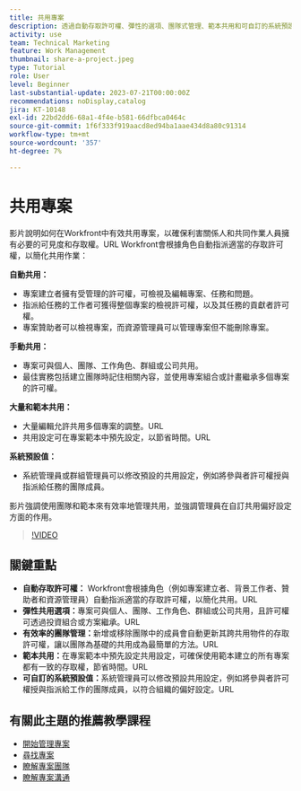 ```yaml
---
title: 共用專案
description: 透過自動存取許可權、彈性的選項、團隊式管理、範本共用和可自訂的系統預設來簡化Workfront中的專案共用，進而簡化協同合作。
activity: use
team: Technical Marketing
feature: Work Management
thumbnail: share-a-project.jpeg
type: Tutorial
role: User
level: Beginner
last-substantial-update: 2023-07-21T00:00:00Z
recommendations: noDisplay,catalog
jira: KT-10148
exl-id: 22bd2dd6-68a1-4f4e-b581-66dfbca0464c
source-git-commit: 1f6f333f919aacd8ed94ba1aae434d8a80c91314
workflow-type: tm+mt
source-wordcount: '357'
ht-degree: 7%

---
```


# 共用專案

影片說明如何在Workfront中有效共用專案，以確保利害關係人和共同作業人員擁有必要的可見度和存取權。&#x200B;URL Workfront會根據角色自動指派適當的存取許可權，以簡化共用作業：

**自動共用：**
* 專案建立者擁有受管理的許可權，可檢視及編輯專案、任務和問題。
* 指派給任務的工作者可獲得整個專案的檢視許可權，以及其任務的貢獻者許可權。
* 專案贊助者可以檢視專案，而資源管理員可以管理專案但不能刪除專案。

**手動共用：**
* 專案可與個人、團隊、工作角色、群組或公司共用。
* 最佳實務包括建立團隊時記住相關內容，並使用專案組合或計畫繼承多個專案的許可權。

**大量和範本共用：**
* 大量編輯允許共用多個專案的調整。&#x200B;URL
* 共用設定可在專案範本中預先設定，以節省時間。&#x200B;URL

**系統預設值：**
* 系統管理員或群組管理員可以修改預設的共用設定，例如將參與者許可權授與指派給任務的團隊成員。

影片強調使用團隊和範本來有效率地管理共用，並強調管理員在自訂共用偏好設定方面的作用。

>[!VIDEO](https://video.tv.adobe.com/v/3423146/?quality=12&learn=on&enablevpops&captions=chi_hant)

## 關鍵重點

* **自動存取許可權：** Workfront會根據角色（例如專案建立者、背景工作者、贊助者和資源管理員）自動指派適當的存取許可權，以簡化共用。&#x200B;URL
* **彈性共用選項：**&#x200B;專案可與個人、團隊、工作角色、群組或公司共用，且許可權可透過投資組合或方案繼承。&#x200B;URL
* **有效率的團隊管理：**&#x200B;新增或移除團隊中的成員會自動更新其跨共用物件的存取許可權，讓以團隊為基礎的共用成為最簡單的方法。&#x200B;URL
* **範本共用：**&#x200B;在專案範本中預先設定共用設定，可確保使用範本建立的所有專案都有一致的存取權，節省時間。&#x200B;URL
* **可自訂的系統預設值：**&#x200B;系統管理員可以修改預設共用設定，例如將參與者許可權授與指派給工作的團隊成員，以符合組織的偏好設定。&#x200B;URL


## 有關此主題的推薦教學課程

* [開始管理專案](/help/manage-work/projects/getting-started-manage-a-project.md)
* [尋找專案](/help/manage-work/projects/find-projects.md)
* [瞭解專案團隊](/help/manage-work/projects/understand-the-project-team.md)
* [瞭解專案溝通](/help/manage-work/projects/understand-project-communication.md)

